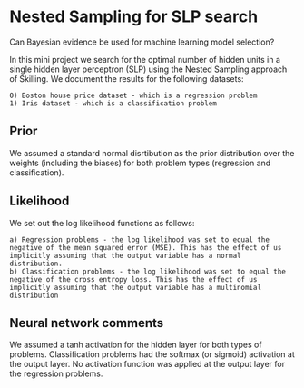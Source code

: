 # Nested Sampling for SLP search
Can Bayesian evidence be used for machine learning model selection?

In this mini project we search for the optimal number of hidden units in a single hidden layer perceptron (SLP) using the 
Nested Sampling approach of Skilling. We document the results for the following datasets:

	0) Boston house price dataset - which is a regression problem
	1) Iris dataset - which is a classification problem

## Prior

We assumed a standard normal disrtibution as the prior distribution over the weights (including the biases) for both problem types (regression and classification).

## Likelihood

We set out the log likelihood functions as follows:

	a) Regression problems - the log likelihood was set to equal the negative of the mean squared error (MSE). This has the effect of us implicitly assuming that the output variable has a normal distribution.
	b) Classification problems - the log likelihood was set to equal the negative of the cross entropy loss. This has the effect of us implicitly assuming that the output variable has a multinomial distribution
	
## Neural network comments
We assumed a tanh activation for the hidden layer for both types of problems. Classification problems had the softmax (or sigmoid) activation at the output layer. No activation function was applied at the output layer for the regression problems.
